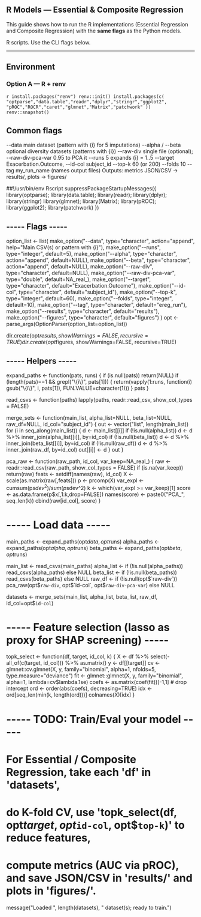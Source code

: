 ## R Models — Essential & Composite Regression

This guide shows how to run the R implementations (Essential Regression and Composite Regression) with the **same flags** as the Python models.

R scripts. Use the CLI flags below.

---

## Environment

### Option A — R + renv
``r
install.packages("renv")
renv::init()
install.packages(c(
  "optparse","data.table","readr","dplyr","stringr","ggplot2",
  "pROC","ROCR","caret","glmnet","Matrix","patchwork"
))
renv::snapshot()``


## Common flags
--data main dataset (pattern with {i} for 5 imputations)
--alpha / --beta optional diversity datasets (patterns with {i})
--raw-div single file (optional); --raw-div-pca-var 0.95 to PCA it
--runs 5 expands {i} = 1..5
--target Exacerbation.Outcome, --id-col subject_id
--top-k 60 (or 200)
--folds 10
--tag my_run_name (names output files)
Outputs: metrics JSON/CSV → results/, plots → figures/

##!/usr/bin/env Rscript
suppressPackageStartupMessages({
  library(optparse); library(data.table); library(readr); library(dplyr); library(stringr)
  library(glmnet); library(Matrix); library(pROC); library(ggplot2); library(patchwork)
})

## ----- Flags -----
option_list <- list(
  make_option("--data", type="character", action="append", help="Main CSV(s) or pattern with {i}"),
  make_option("--runs", type="integer", default=5),
  make_option("--alpha", type="character", action="append", default=NULL),
  make_option("--beta",  type="character", action="append", default=NULL),
  make_option("--raw-div", type="character", default=NULL),
  make_option("--raw-div-pca-var", type="double", default=NA_real_),
  make_option("--target", type="character", default="Exacerbation.Outcome"),
  make_option("--id-col", type="character", default="subject_id"),
  make_option("--top-k",  type="integer", default=60),
  make_option("--folds",  type="integer", default=10),
  make_option("--tag",    type="character", default="ereg_run"),
  make_option("--results", type="character", default="results"),
  make_option("--figures", type="character", default="figures")
)
opt <- parse_args(OptionParser(option_list=option_list))

dir.create(opt$results, showWarnings=FALSE, recursive=TRUE)
dir.create(opt$figures, showWarnings=FALSE, recursive=TRUE)

## ----- Helpers -----
expand_paths <- function(pats, runs) {
  if (is.null(pats)) return(NULL)
  if (length(pats)==1 && grepl("\\{i\\}", pats[1])) {
    return(vapply(1:runs, function(i) gsub("\\{i\\}", i, pats[1]), FUN.VALUE=character(1)))
  }
  pats
}

read_csvs <- function(paths) lapply(paths, readr::read_csv, show_col_types = FALSE)

merge_sets <- function(main_list, alpha_list=NULL, beta_list=NULL, raw_df=NULL, id_col="subject_id") {
  out <- vector("list", length(main_list))
  for (i in seq_along(main_list)) {
    d <- main_list[[i]]
    if (!is.null(alpha_list)) d <- d %>% inner_join(alpha_list[[i]], by=id_col)
    if (!is.null(beta_list))  d <- d %>% inner_join(beta_list[[i]],  by=id_col)
    if (!is.null(raw_df))     d <- d %>% inner_join(raw_df,         by=id_col)
    out[[i]] <- d
  }
  out
}

pca_raw <- function(raw_path, id_col, var_keep=NA_real_) {
  raw <- readr::read_csv(raw_path, show_col_types = FALSE)
  if (is.na(var_keep)) return(raw)
  feats <- setdiff(names(raw), id_col)
  X <- scale(as.matrix(raw[,feats]))
  p <- prcomp(X)
  var_expl <- cumsum(p$sdev^2)/sum(p$sdev^2)
  k <- which(var_expl >= var_keep)[1]
  score <- as.data.frame(p$x[,1:k,drop=FALSE])
  names(score) <- paste0("PCA_", seq_len(k))
  cbind(raw[id_col], score)
}

# ----- Load data -----
main_paths  <- expand_paths(opt$data,  opt$runs)
alpha_paths <- expand_paths(opt$alpha, opt$runs)
beta_paths  <- expand_paths(opt$beta,  opt$runs)

main_list  <- read_csvs(main_paths)
alpha_list <- if (!is.null(alpha_paths)) read_csvs(alpha_paths) else NULL
beta_list  <- if (!is.null(beta_paths))  read_csvs(beta_paths)  else NULL
raw_df     <- if (!is.null(opt$`raw-div`)) pca_raw(opt$`raw-div`, opt$`id-col`, opt$`raw-div-pca-var`) else NULL

datasets <- merge_sets(main_list, alpha_list, beta_list, raw_df, id_col=opt$`id-col`)

# ----- Feature selection (lasso as proxy for SHAP screening) -----
topk_select <- function(df, target, id_col, k) {
  X <- df %>% select(-all_of(c(target, id_col))) %>% as.matrix()
  y <- df[[target]]
  cv <- glmnet::cv.glmnet(X, y, family="binomial", alpha=1, nfolds=5, type.measure="deviance")
  fit <- glmnet::glmnet(X, y, family="binomial", alpha=1, lambda=cv$lambda.1se)
  coefs <- as.matrix(coef(fit))[-1,1]         # drop intercept
  ord <- order(abs(coefs), decreasing=TRUE)
  idx <- ord[seq_len(min(k, length(ord)))]
  colnames(X)[idx]
}

# ----- TODO: Train/Eval your model -----
# For Essential / Composite Regression, take each 'df' in 'datasets',
# do K-fold CV, use 'topk_select(df, opt$target, opt$`id-col`, opt$`top-k`)' to reduce features,
# compute metrics (AUC via pROC), and save JSON/CSV in 'results/' and plots in 'figures/'.
message("Loaded ", length(datasets), " dataset(s); ready to train.")
